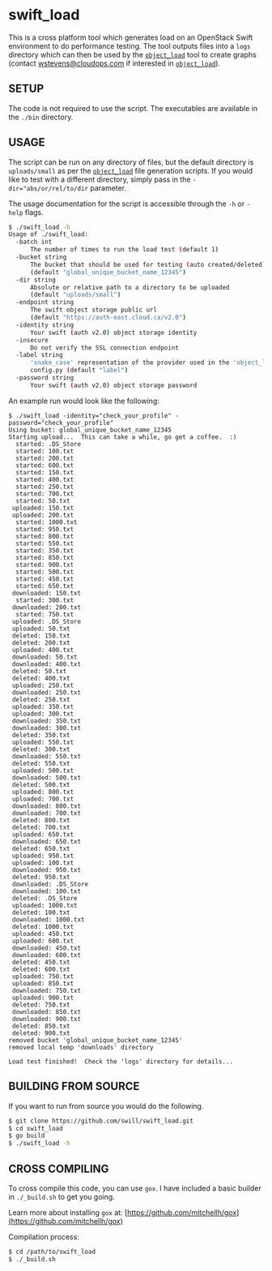 
swift_load
==========

This is a cross platform tool which generates load on an OpenStack Swift environment to do performance testing.  The tool outputs files into a `logs` directory which can then be used by the [`object_load`](https://github.com/swill/object_load) tool to create graphs (contact wstevens@cloudops.com if interested in [`object_load`](https://github.com/swill/object_load)).


SETUP
-----

The code is not required to use the script.  The executables are available in the `./bin` directory.

USAGE
-----

The script can be run on any directory of files, but the default directory is `uploads/small` as per the [`object_load`](https://github.com/swill/object_load) file generation scripts.  If you would like to test with a different directory, simply pass in the `-dir="abs/or/rel/to/dir` parameter.

The usage documentation for the script is accessible through the `-h` or `-help` flags.

``` bash
$ ./swift_load -h
Usage of ./swift_load:
  -batch int
      The number of times to run the load test (default 1)
  -bucket string
      The bucket that should be used for testing (auto created/deleted) 
      (default "global_unique_bucket_name_12345")
  -dir string
      Absolute or relative path to a directory to be uploaded 
      (default "uploads/small")
  -endpoint string
      The swift object storage public url 
      (default "https://auth-east.cloud.ca/v2.0")
  -identity string
      Your swift (auth v2.0) object storage identity
  -insecure
      Do not verify the SSL connection endpoint
  -label string
      'snake_case' representation of the provider used in the 'object_load' 
      config.py (default "label")
  -password string
      Your swift (auth v2.0) object storage password
```

An example run would look like the following:

```
$ ./swift_load -identity="check_your_profile" -password="check_your_profile"
Using bucket: global_unique_bucket_name_12345
Starting upload...  This can take a while, go get a coffee.  :)
  started: .DS_Store
  started: 100.txt
  started: 200.txt
  started: 600.txt
  started: 150.txt
  started: 400.txt
  started: 250.txt
  started: 700.txt
  started: 50.txt
 uploaded: 150.txt
 uploaded: 200.txt
  started: 1000.txt
  started: 950.txt
  started: 800.txt
  started: 550.txt
  started: 350.txt
  started: 850.txt
  started: 900.txt
  started: 500.txt
  started: 450.txt
  started: 650.txt
 downloaded: 150.txt
  started: 300.txt
 downloaded: 200.txt
  started: 750.txt
 uploaded: .DS_Store
 uploaded: 50.txt
 deleted: 150.txt
 deleted: 200.txt
 uploaded: 400.txt
 downloaded: 50.txt
 downloaded: 400.txt
 deleted: 50.txt
 deleted: 400.txt
 uploaded: 250.txt
 downloaded: 250.txt
 deleted: 250.txt
 uploaded: 350.txt
 uploaded: 300.txt
 downloaded: 350.txt
 downloaded: 300.txt
 deleted: 350.txt
 uploaded: 550.txt
 deleted: 300.txt
 downloaded: 550.txt
 deleted: 550.txt
 uploaded: 500.txt
 downloaded: 500.txt
 deleted: 500.txt
 uploaded: 800.txt
 uploaded: 700.txt
 downloaded: 800.txt
 downloaded: 700.txt
 deleted: 800.txt
 deleted: 700.txt
 uploaded: 650.txt
 downloaded: 650.txt
 deleted: 650.txt
 uploaded: 950.txt
 uploaded: 100.txt
 downloaded: 950.txt
 deleted: 950.txt
 downloaded: .DS_Store
 downloaded: 100.txt
 deleted: .DS_Store
 uploaded: 1000.txt
 deleted: 100.txt
 downloaded: 1000.txt
 deleted: 1000.txt
 uploaded: 450.txt
 uploaded: 600.txt
 downloaded: 450.txt
 downloaded: 600.txt
 deleted: 450.txt
 deleted: 600.txt
 uploaded: 750.txt
 uploaded: 850.txt
 downloaded: 750.txt
 uploaded: 900.txt
 deleted: 750.txt
 downloaded: 850.txt
 downloaded: 900.txt
 deleted: 850.txt
 deleted: 900.txt
removed bucket 'global_unique_bucket_name_12345'
removed local temp 'downloads' directory

Load test finished!  Check the 'logs' directory for details...
```


BUILDING FROM SOURCE
--------------------

If you want to run from source you would do the following.

``` bash
$ git clone https://github.com/swill/swift_load.git
$ cd swift_load
$ go build
$ ./swift_load -h
```


CROSS COMPILING
---------------

To cross compile this code, you can use `gox`.  I have included a basic builder in `./_build.sh` to get you going.

Learn more about installing `gox` at: [https://github.com/mitchellh/gox](https://github.com/mitchellh/gox)

Compilation process:
``` bash
$ cd /path/to/swift_load
$ ./_build.sh
```

